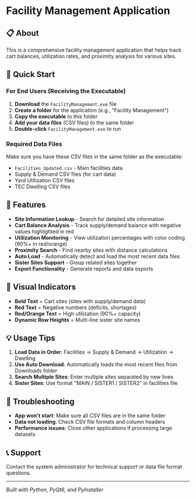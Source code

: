 # Facility Management Application

## 📋 About
This is a comprehensive facility management application that helps track cart balances, utilization rates, and proximity analysis for various sites.

## 🚀 Quick Start

### For End Users (Receiving the Executable)
1. **Download** the `FacilityManagement.exe` file
2. **Create a folder** for the application (e.g., "Facility Management")
3. **Copy the executable** to this folder
4. **Add your data files** (CSV files) to the same folder
5. **Double-click** `FacilityManagement.exe` to run

### Required Data Files
Make sure you have these CSV files in the same folder as the executable:
- `Facilities_Updated.csv` - Main facilities data
- Supply & Demand CSV files (for cart data)
- Yard Utilization CSV files 
- TEC Dwelling CSV files

## 🔧 Features
- **Site Information Lookup** - Search for detailed site information
- **Cart Balance Analysis** - Track supply/demand balance with negative values highlighted in red
- **Utilization Monitoring** - View utilization percentages with color coding (90%+ in red/orange)
- **Proximity Search** - Find nearby sites with distance calculations
- **Auto Load** - Automatically detect and load the most recent data files
- **Sister Sites Support** - Group related sites together
- **Export Functionality** - Generate reports and data exports

## 🎨 Visual Indicators
- **Bold Text** = Cart sites (sites with supply/demand data)
- **Red Text** = Negative numbers (deficits, shortages)
- **Red/Orange Text** = High utilization (90%+ capacity)
- **Dynamic Row Heights** = Multi-line sister site names

## 💡 Usage Tips
1. **Load Data in Order**: Facilities → Supply & Demand → Utilization → Dwelling
2. **Use Auto Download**: Automatically loads the most recent files from Downloads folder
3. **Search Multiple Sites**: Enter multiple sites separated by new lines
4. **Sister Sites**: Use format "MAIN / SISTER1 / SISTER2" in facilities file

## 🐛 Troubleshooting
- **App won't start**: Make sure all CSV files are in the same folder
- **Data not loading**: Check CSV file formats and column headers
- **Performance issues**: Close other applications if processing large datasets

## 📞 Support
Contact the system administrator for technical support or data file format questions.

---
*Built with Python, PyQt6, and PyInstaller* 